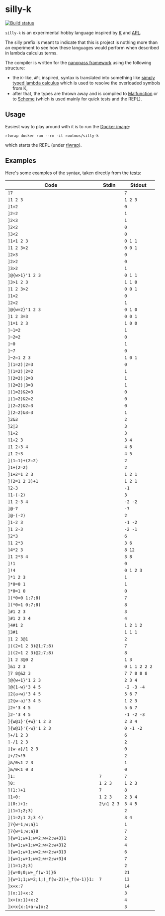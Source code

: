 # silly-k
[![Build status](https://travis-ci.org/rootmos/silly-k.svg?branch=master)](https://travis-ci.org/rootmos/silly-k)

`silly-k` is an experimental hobby language inspired by [K](http://kparc.com/)
and [APL](https://en.wikipedia.org/wiki/APL_(programming_language)).

The silly prefix is meant to indicate that this is project is nothing more than an experiment
to see how these languages would perform when described in lambda calculus terms.

The compiler is written for the [nanopass framework](https://github.com/nanopass/nanopass-framework-scheme)
using the following structure:
* the `K`-like, `APL` inspired, syntax is translated into something like
  [simply typed lambda calculus](https://en.wikipedia.org/wiki/Simply_typed_lambda_calculus)
  which is used to resolve the overloaded symbols from K,
* after that, the types are thrown away and is compiled to
  [Malfunction](https://github.com/stedolan/malfunction) or to
  [Scheme](https://en.wikipedia.org/wiki/Scheme_(programming_language)) (which is used mainly for
  quick tests and the REPL).

## Usage
Easiest way to play around with it is to run the [Docker image](https://hub.docker.com/r/rootmos/silly-k/):
```
rlwrap docker run --rm -it rootmos/silly-k
```
which starts the REPL (under [rlwrap](https://github.com/hanslub42/rlwrap)).

## Examples
Here's some examples of the syntax, taken directly from the [tests](https://github.com/rootmos/silly-k/blob/master/tests.scm):

Code | Stdin | Stdout
---- | ----- | ------
`]7` | | `7`
`]1 2 3` | | `1 2 3`
`]1=2` | | `0`
`]2=2` | | `1`
`]2<3` | | `1`
`]2<2` | | `0`
`]3<2` | | `0`
`]1<1 2 3` | | `0 1 1`
`]1 2 3>2` | | `0 0 1`
`]2>3` | | `0`
`]2>2` | | `0`
`]3>2` | | `1`
`]@{w>1}'1 2 3` | | `0 1 1`
`]3>1 2 3` | | `1 1 0`
`]1 2 3>2` | | `0 0 1`
`]1=2` | | `0`
`]2=2` | | `1`
`]@{w=2}'1 2 3` | | `0 1 0`
`]1 2 3=3` | | `0 0 1`
`]1=1 2 3` | | `1 0 0`
`]~1=2` | | `1`
`]~2=2` | | `0`
`]~0` | | `1`
`]~7` | | `0`
`]~2=1 2 3` | | `1 0 1`
`](1=2)\|2=3` | | `0`
`](1=2)\|2=2` | | `1`
`](2=2)\|2=3` | | `1`
`](2=2)\|3=3` | | `1`
`](1=2)&2=3` | | `0`
`](1=2)&2=2` | | `0`
`](2=2)&2=3` | | `0`
`](2=2)&3=3` | | `1`
`]2&3` | | `2`
`]2\|3` | | `3`
`]1+2` | | `3`
`]1+2 3` | | `3 4`
`]1 2+3 4` | | `4 6`
`]1 2+3` | | `4 5`
`](1=1)+(2=2)` | | `2`
`]1+(2=2)` | | `2`
`]1+2=1 2 3` | | `1 2 1`
`](2=1 2 3)+1` | | `1 2 1`
`]2-3` | | `-1`
`]1-(-2)` | | `3`
`]1 2-3 4` | | `-2 -2`
`]@-7` | | `-7`
`]@-(-2)` | | `2`
`]1-2 3` | | `-1 -2`
`]1 2-3` | | `-2 -1`
`]2*3` | | `6`
`]1 2*3` | | `3 6`
`]4*2 3` | | `8 12`
`]1 2*3 4` | | `3 8`
`]!1` | | `0`
`]!4` | | `0 1 2 3`
`]*1 2 3` | | `1`
`]*0=0 1` | | `1`
`]*0=1 0` | | `0`
`](*0=0 1;7;8)` | | `7`
`](*0=1 0;7;8)` | | `8`
`]#1 2 3` | | `3`
`]#1 2 3 4` | | `4`
`]4#1 2` | | `1 2 1 2`
`]3#1` | | `1 1 1`
`]1 2 3@1` | | `2`
`]((2=1 2 3)@1;7;8)` | | `7`
`]((2=1 2 3)@2;7;8)` | | `8`
`]1 2 3@0 2` | | `1 3`
`]&1 2 3` | | `0 1 1 2 2 2`
`]7 8@&2 3` | | `7 7 8 8 8`
`]@{w+1}'1 2 3` | | `2 3 4`
`]@{1-w}'3 4 5` | | `-2 -3 -4`
`]2{a+w}'3 4 5` | | `5 6 7`
`]2{w-a}'3 4 5` | | `1 2 3`
`]2+'3 4 5` | | `5 6 7`
`]2-'3 4 5` | | `-1 -2 -3`
`]{w@1}'{+w}'1 2 3` | | `2 3 4`
`]{w@1}'{-w}'1 2 3` | | `0 -1 -2`
`]+/1 2 3` | | `6`
`]-/1 2 3` | | `2`
`]{w-a}/1 2 3` | | `0`
`]+/2<!5` | | `2`
`]&/0<1 2 3` | | `1`
`]&/0<1 0 3` | | `0`
`]1:` | `7` | `7`
`]0:` | `1 2 3` | `1 2 3`
`](1:)+1` | `7` | `8`
`]1+0:` | `1 2 3` | `2 3 4`
`](0:)+1:` | `2\n1 2 3` | `3 4 5`
`](1=1;2;3)` | | `2`
`](1=2;1 2;3 4)` | | `3 4`
`]7{w=1;w;a}1` | | `1`
`]7{w=1;w;a}8` | | `7`
`]{w=1;w+1;w=2;w+2;w+3}1` | | `2`
`]{w=1;w+1;w=2;w+2;w+3}2` | | `4`
`]{w=1;w+1;w=2;w+2;w+3}3` | | `6`
`]{w=1;w+1;w=2;w+2;w+3}4` | | `7`
`](1=1;2;3)` | | `2`
`]{w=0;0;w+_f(w-1)}6` | | `21`
`]{w=1;1;w=2;1;(_f(w-2))+_f(w-1)}1:` | `7` | `13`
`]x+x:7` | | `14`
`](x:1)+x:2` | | `3`
`]x+(x:1)+x:2` | | `4`
`]x+x{x:1+a-w}x:2` | | `3`
